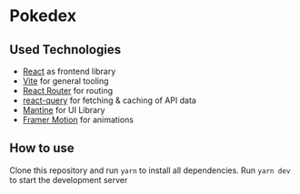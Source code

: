 # Pokedex

## Used Technologies

- [React](https://reactjs.org/) as frontend library
- [Vite](https://vitejs.dev/) for general tooling
- [React Router](https://reactrouter.com/web/guides/quick-start) for routing
- [react-query](https://react-query.tanstack.com/) for fetching & caching of API data
- [Mantine](https://mantine.dev/) for UI Library
- [Framer Motion](https://www.framer.com/motion/) for animations

## How to use

Clone this repository and run `yarn` to install all dependencies. Run `yarn dev` to start the
development server